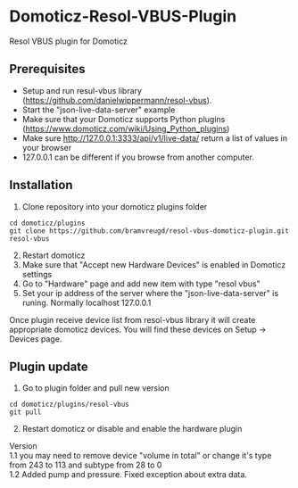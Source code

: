 # Domoticz-Resol-VBUS-Plugin
Resol VBUS plugin for Domoticz

## Prerequisites
* Setup and run resul-vbus library (https://github.com/danielwippermann/resol-vbus).
* Start  the "json-live-data-server" example
* Make sure that your Domoticz supports Python plugins (https://www.domoticz.com/wiki/Using_Python_plugins)
* Make sure http://127.0.0.1:3333/api/v1/live-data/ return a list of values in your browser
* 127.0.0.1 can be different if you browse from another computer.

## Installation

1. Clone repository into your domoticz plugins folder
```
cd domoticz/plugins
git clone https://github.com/bramvreugd/resol-vbus-domoticz-plugin.git resol-vbus
```
2. Restart domoticz
3. Make sure that "Accept new Hardware Devices" is enabled in Domoticz settings
4. Go to "Hardware" page and add new item with type "resol vbus"
5. Set your ip address of the server where the "json-live-data-server" is runing. Normally localhost 127.0.0.1

Once plugin receive device list from resol-vbus library it will create appropriate domoticz devices. You will find these devices on Setup -> Devices page.

## Plugin update
1. Go to plugin folder and pull new version
```
cd domoticz/plugins/resol-vbus
git pull
```
2. Restart domoticz or disable and enable the hardware plugin


Version <br>
1.1 you may need to remove device "volume in total" or change it's type from 243 to 113 and subtype from 28 to 0<br>
1.2 Added pump and pressure. Fixed exception about extra data.
